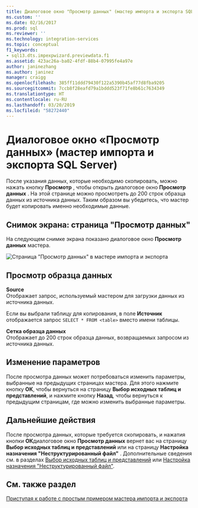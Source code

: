 ```yaml
---
title: Диалоговое окно "Просмотр данных" (мастер импорта и экспорта SQL Server) | Документы Майкрософт
ms.custom: ''
ms.date: 02/16/2017
ms.prod: sql
ms.reviewer: ''
ms.technology: integration-services
ms.topic: conceptual
f1_keywords:
- sql13.dts.impexpwizard.previewdata.f1
ms.assetid: 423ac26a-ba02-4fdf-88b4-07995fe4a97e
author: janinezhang
ms.author: janinez
manager: craigg
ms.openlocfilehash: 385ff11ddd79430f122a5390b45af77d8fba9205
ms.sourcegitcommit: 7ccb8f28eafd79a1bddd523f71fe8b61c7634349
ms.translationtype: HT
ms.contentlocale: ru-RU
ms.lasthandoff: 03/20/2019
ms.locfileid: "58272440"
---
```

# <a name="preview-data-dialog-box-sql-server-import-and-export-wizard"></a>Диалоговое окно «Просмотр данных» (мастер импорта и экспорта SQL Server)
  После указания данных, которые необходимо скопировать, можно нажать кнопку **Просмотр** , чтобы открыть диалоговое окно **Просмотр данных** . На этой странице можно просмотреть до 200 строк образца данных из источника данных. Таким образом вы убедитесь, что мастер будет копировать именно необходимые данные.
  
## <a name="screen-shot-of-the-preview-data-page"></a>Снимок экрана: страница "Просмотр данных" 
 На следующем снимке экрана показано диалоговое окно **Просмотр данных** мастера.  
 
![Страница "Просмотр данных" в мастере импорта и экспорта](../../integration-services/import-export-data/media/preview-data.png "Страница \"Просмотр данных\" в мастере импорта и экспорта")  
  
## <a name="preview-sample-data"></a>Просмотр образца данных  
 **Source**  
Отображает запрос, используемый мастером для загрузки данных из источника данных.

Если вы выбрали таблицу для копирования, в поле **Источник** отображается запрос `SELECT * FROM <table>` вместо имени таблицы. 
  
 **Сетка образца данных**  
 Отображает до 200 строк образца данных, возвращаемых запросом из источника данных.  


## <a name="thats-not-right-i-want-to-change-something"></a>Изменение параметров
После просмотра данных может потребоваться изменить параметры, выбранные на предыдущих страницах мастера. Для этого нажмите кнопку **ОК**, чтобы вернуться на страницу **Выбор исходных таблиц и представлений**, и нажмите кнопку **Назад**, чтобы вернуться к предыдущим страницам, где можно изменить выбранные параметры.

## <a name="whats-next"></a>Дальнейшие действия  
 После просмотра данных, которые требуется скопировать, и нажатия кнопки **ОК**диалоговое окно **Просмотр данных** вернет вас на страницу **Выбор исходных таблиц и представлений** или на страницу **Настройка назначения "Неструктурированный файл"** . Дополнительные сведения см. в разделах [Выбор исходных таблиц и представлений](../../integration-services/import-export-data/select-source-tables-and-views-sql-server-import-and-export-wizard.md) или [Настройка назначения "Неструктурированный файл"](../../integration-services/import-export-data/configure-flat-file-destination-sql-server-import-and-export-wizard.md).  
 
 ## <a name="see-also"></a>См. также раздел
[Приступая к работе с простым примером мастера импорта и экспорта](../../integration-services/import-export-data/get-started-with-this-simple-example-of-the-import-and-export-wizard.md)

